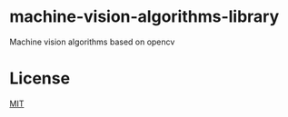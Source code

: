 # machine-vision-algorithms-library
Machine vision algorithms based on opencv

# License

[MIT](https://github.com/mangosroom/machine-vision-algorithms-library/blob/master/LICENSE)